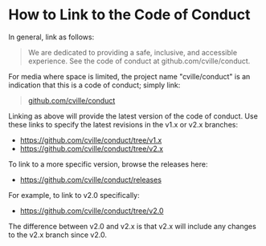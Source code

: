 # How to Link to the Code of Conduct

In general, link as follows:

> We are dedicated to providing a safe, inclusive, and accessible experience.
> See the code of conduct at github.com/cville/conduct.

For media where space is limited, the project name "cville/conduct" is an indication that this is a code of conduct; simply link:

> [github.com/cville/conduct](https://github.com/cville/conduct)

Linking as above will provide the latest version of the code of conduct. Use these links to specify the latest revisions in the v1.x or v2.x branches:

* https://github.com/cville/conduct/tree/v1.x
* https://github.com/cville/conduct/tree/v2.x

To link to a more specific version, browse the releases here:

* https://github.com/cville/conduct/releases

For example, to link to v2.0 specifically:

* https://github.com/cville/conduct/tree/v2.0

The difference between v2.0 and v2.x is that v2.x will include any changes to the v2.x branch since v2.0.
